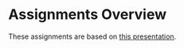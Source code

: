 # Assignments Overview

These assignments are based on [this presentation](https://slides.com/dejanbelusic/fv-react).
